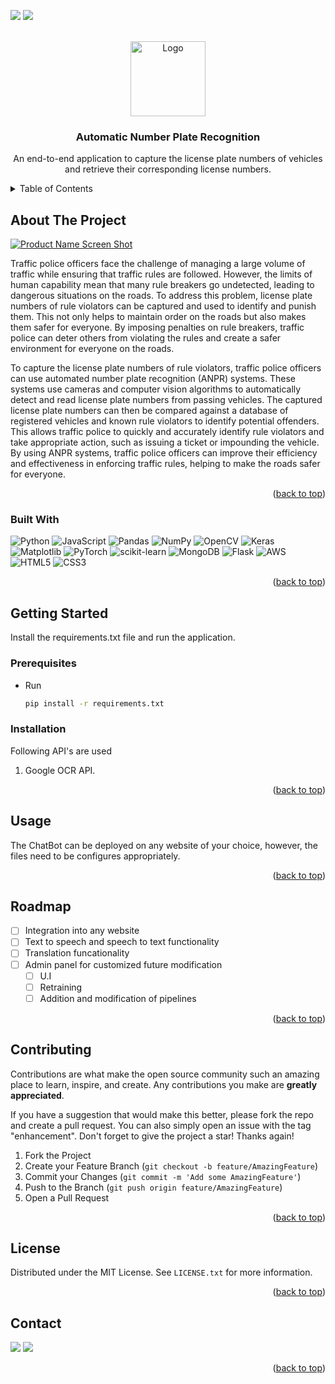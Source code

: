 <a name="Automatic-Number-Plate-Recognition"></a>

<!-- PROJECT SHIELDS -->
<!--*** [![Contributors][contributors-shield]][contributors-url]
[![Forks][forks-shield]][forks-url]
[![Stargazers][stars-shield]][stars-url]
[![Issues][issues-shield]][issues-url]
[![MIT License][license-shield]][license-url]--->

<!-- SOCIALS -->
<a href = "https://www.linkedin.com/in/hakeem-atyab/"><img src="https://img.shields.io/badge/LinkedIn-0077B5?style=for-the-badge&logo=linkedin&logoColor=white"/></a>
<a href = "mailto: hakeematyab.mobile@gmail.com"><img src="https://img.shields.io/badge/Gmail-D14836?style=for-the-badge&logo=gmail&logoColor=white"/></a>

<!-- PROJECT LOGO -->
<br />
<div align="center">
  <a href="[https://github.com/Intuitive-Brilliance/Megatron-ChatBot](https://github.com/Intuitive-Brilliance/Megatron-ChatBot)">
    <img src="https://camo.githubusercontent.com/29d8540b89fb65e921fddb15d798dca844dfa0a78768f2db947a9b9349d89101/68747470733a2f2f6d69726f2e6d656469756d2e636f6d2f6d61782f313230302f312a39493645494c354e47323041387365356166566d4f672e676966" alt="Logo" width="120" height="120">
  </a>

<h3 align="center">Automatic Number Plate Recognition</h3>

  <p align="center">
An end-to-end application to capture the license plate numbers of vehicles and retrieve their corresponding license numbers.
    <br />
<!--<a href="https://github.com/github_username/repo_name"><strong>Explore the docs »</strong></a>
    <br />
    <br />
    <a href="https://github.com/github_username/repo_name">View Demo</a>
    ·
<!--     <a href="https://github.com/github_username/repo_name/issues">Report Bug</a>
    ·
    <a href="https://github.com/github_username/repo_name/issues">Request Feature</a>-->
  </p>
</div>



<!-- TABLE OF CONTENTS -->
<details>
  <summary>Table of Contents</summary>
  <ol>
    <li>
      <a href="#about-the-project">About The Project</a>
      <ul>
        <li><a href="#built-with">Built With</a></li>
      </ul>
    </li>
    <li>
      <a href="#getting-started">Getting Started</a>
      <ul>
        <li><a href="#prerequisites">Prerequisites</a></li>
        <li><a href="#installation">Installation</a></li>
      </ul>
    </li>
    <li><a href="#usage">Usage</a></li>
    <li><a href="#roadmap">Roadmap</a></li>
    <li><a href="#contributing">Contributing</a></li>
    <li><a href="#license">License</a></li>
    <li><a href="#contact">Contact</a></li>
<!---    <li><a href="#acknowledgments">Acknowledgments</a></li>--->
  </ol>
</details>



<!-- ABOUT THE PROJECT -->
## About The Project

[![Product Name Screen Shot][product-screenshot]](https://example.com)

Traffic police officers face the challenge of managing a large volume of traffic while ensuring that traffic rules are followed. However, the limits of human capability mean that many rule breakers go undetected, leading to dangerous situations on the roads. To address this problem, license plate numbers of rule violators can be captured and used to identify and punish them. This not only helps to maintain order on the roads but also makes them safer for everyone. By imposing penalties on rule breakers, traffic police can deter others from violating the rules and create a safer environment for everyone on the roads.

To capture the license plate numbers of rule violators, traffic police officers can use automated number plate recognition (ANPR) systems. These systems use cameras and computer vision algorithms to automatically detect and read license plate numbers from passing vehicles. The captured license plate numbers can then be compared against a database of registered vehicles and known rule violators to identify potential offenders. This allows traffic police to quickly and accurately identify rule violators and take appropriate action, such as issuing a ticket or impounding the vehicle. By using ANPR systems, traffic police officers can improve their efficiency and effectiveness in enforcing traffic rules, helping to make the roads safer for everyone.

<p align="right">(<a href="#readme-top">back to top</a>)</p>



### Built With

![Python](https://img.shields.io/badge/python-3670A0?style=for-the-badge&logo=python&logoColor=ffdd54)
![JavaScript](https://img.shields.io/badge/javascript-%23323330.svg?style=for-the-badge&logo=javascript&logoColor=%23F7DF1E)
![Pandas](https://img.shields.io/badge/pandas-%23150458.svg?style=for-the-badge&logo=pandas&logoColor=white)
![NumPy](https://img.shields.io/badge/numpy-%23013243.svg?style=for-the-badge&logo=numpy&logoColor=white)
![OpenCV](https://img.shields.io/badge/opencv-%23white.svg?style=for-the-badge&logo=opencv&logoColor=white)
![Keras](https://img.shields.io/badge/Keras-%23D00000.svg?style=for-the-badge&logo=Keras&logoColor=white)
![Matplotlib](https://img.shields.io/badge/Matplotlib-%23ffffff.svg?style=for-the-badge&logo=Matplotlib&logoColor=black)
![PyTorch](https://img.shields.io/badge/PyTorch-%23EE4C2C.svg?style=for-the-badge&logo=PyTorch&logoColor=white)
![scikit-learn](https://img.shields.io/badge/scikit--learn-%23F7931E.svg?style=for-the-badge&logo=scikit-learn&logoColor=white)
![MongoDB](https://img.shields.io/badge/MongoDB-%234ea94b.svg?style=for-the-badge&logo=mongodb&logoColor=white)
![Flask](https://img.shields.io/badge/flask-%23000.svg?style=for-the-badge&logo=flask&logoColor=white)
![AWS](https://img.shields.io/badge/AWS-%23FF9900.svg?style=for-the-badge&logo=amazon-aws&logoColor=white)
![HTML5](https://img.shields.io/badge/html5-%23E34F26.svg?style=for-the-badge&logo=html5&logoColor=white)
![CSS3](https://img.shields.io/badge/css3-%231572B6.svg?style=for-the-badge&logo=css3&logoColor=white)

<p align="right">(<a href="#readme-top">back to top</a>)</p>



<!-- GETTING STARTED -->
## Getting Started

Install the requirements.txt file and run the application.

### Prerequisites

* Run
  ```sh
  pip install -r requirements.txt
  ```

### Installation
Following API's are used

1. Google OCR API.

<p align="right">(<a href="#readme-top">back to top</a>)</p>



<!-- USAGE EXAMPLES -->
## Usage

The ChatBot can be deployed on any website of your choice, however, the files need to be configures appropriately.

<!---_For more examples, please refer to the [Documentation](https://example.com)_--->

<p align="right">(<a href="#readme-top">back to top</a>)</p>



<!-- ROADMAP -->
## Roadmap

- [ ] Integration into any website
- [ ] Text to speech and speech to text functionality
- [ ] Translation funcationality
- [ ] Admin panel for customized future modification
  - [ ] U.I
  - [ ] Retraining
  - [ ] Addition and modification of pipelines

<!---See the [open issues](https://github.com/github_username/repo_name/issues) for a full list of proposed features (and known issues).--->

<p align="right">(<a href="#readme-top">back to top</a>)</p>



<!-- CONTRIBUTING -->
## Contributing

Contributions are what make the open source community such an amazing place to learn, inspire, and create. Any contributions you make are **greatly appreciated**.

If you have a suggestion that would make this better, please fork the repo and create a pull request. You can also simply open an issue with the tag "enhancement".
Don't forget to give the project a star! Thanks again!

1. Fork the Project
2. Create your Feature Branch (`git checkout -b feature/AmazingFeature`)
3. Commit your Changes (`git commit -m 'Add some AmazingFeature'`)
4. Push to the Branch (`git push origin feature/AmazingFeature`)
5. Open a Pull Request

<p align="right">(<a href="#readme-top">back to top</a>)</p>



<!-- LICENSE -->
## License

Distributed under the MIT License. See `LICENSE.txt` for more information.

<p align="right">(<a href="#readme-top">back to top</a>)</p>



<!-- CONTACT -->
## Contact

<a href = "https://www.linkedin.com/in/hakeem-atyab/"><img src="https://img.shields.io/badge/LinkedIn-0077B5?style=for-the-badge&logo=linkedin&logoColor=white"/></a>
<a href = "mailto: hakeematyab.mobile@gmail.com"><img src="https://img.shields.io/badge/Gmail-D14836?style=for-the-badge&logo=gmail&logoColor=white"/></a>

<p align="right">(<a href="#readme-top">back to top</a>)</p>



<!-- ACKNOWLEDGMENTS 
## Acknowledgments

* []()
* []()
* []()

<p align="right">(<a href="#readme-top">back to top</a>)</p>-->



<!-- MARKDOWN LINKS & IMAGES -->
<!-- https://www.markdownguide.org/basic-syntax/#reference-style-links -->
[contributors-shield]: https://img.shields.io/github/contributors/github_username/repo_name.svg?style=for-the-badge
[contributors-url]: https://github.com/github_username/repo_name/graphs/contributors
[forks-shield]: https://img.shields.io/github/forks/github_username/repo_name.svg?style=for-the-badge
[forks-url]: https://github.com/github_username/repo_name/network/members
[stars-shield]: https://img.shields.io/github/stars/github_username/repo_name.svg?style=for-the-badge
[stars-url]: https://github.com/github_username/repo_name/stargazers
[issues-shield]: https://img.shields.io/github/issues/github_username/repo_name.svg?style=for-the-badge
[issues-url]: https://github.com/github_username/repo_name/issues
[license-shield]: https://img.shields.io/github/license/github_username/repo_name.svg?style=for-the-badge
[license-url]: https://github.com/github_username/repo_name/blob/master/LICENSE.txt
[linkedin-shield]: https://img.shields.io/badge/-LinkedIn-black.svg?style=for-the-badge&logo=linkedin&colorB=555
[linkedin-url]: https://linkedin.com/in/linkedin_username
[product-screenshot]: images/screenshot.png
[Next.js]: https://img.shields.io/badge/next.js-000000?style=for-the-badge&logo=nextdotjs&logoColor=white
[Next-url]: https://nextjs.org/
[React.js]: https://img.shields.io/badge/React-20232A?style=for-the-badge&logo=react&logoColor=61DAFB
[React-url]: https://reactjs.org/
[Vue.js]: https://img.shields.io/badge/Vue.js-35495E?style=for-the-badge&logo=vuedotjs&logoColor=4FC08D
[Vue-url]: https://vuejs.org/
[Angular.io]: https://img.shields.io/badge/Angular-DD0031?style=for-the-badge&logo=angular&logoColor=white
[Angular-url]: https://angular.io/
[Svelte.dev]: https://img.shields.io/badge/Svelte-4A4A55?style=for-the-badge&logo=svelte&logoColor=FF3E00
[Svelte-url]: https://svelte.dev/
[Laravel.com]: https://img.shields.io/badge/Laravel-FF2D20?style=for-the-badge&logo=laravel&logoColor=white
[Laravel-url]: https://laravel.com
[Bootstrap.com]: https://img.shields.io/badge/Bootstrap-563D7C?style=for-the-badge&logo=bootstrap&logoColor=white
[Bootstrap-url]: https://getbootstrap.com
[JQuery.com]: https://img.shields.io/badge/jQuery-0769AD?style=for-the-badge&logo=jquery&logoColor=white
[JQuery-url]: https://jquery.com 
[Python-url]: https://img.shields.io/badge/python-3670A0?style=for-the-badge&logo=python&logoColor=ffdd54
